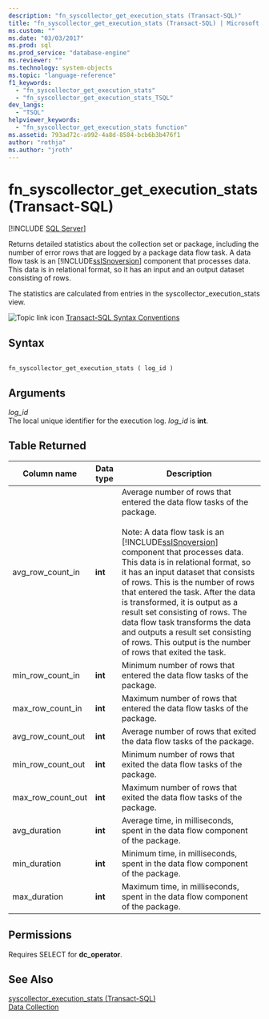 ```yaml
---
description: "fn_syscollector_get_execution_stats (Transact-SQL)"
title: "fn_syscollector_get_execution_stats (Transact-SQL) | Microsoft Docs"
ms.custom: ""
ms.date: "03/03/2017"
ms.prod: sql
ms.prod_service: "database-engine"
ms.reviewer: ""
ms.technology: system-objects
ms.topic: "language-reference"
f1_keywords: 
  - "fn_syscollector_get_execution_stats"
  - "fn_syscollector_get_execution_stats_TSQL"
dev_langs: 
  - "TSQL"
helpviewer_keywords: 
  - "fn_syscollector_get_execution_stats function"
ms.assetid: 793ad72c-a992-4a8d-8584-bcb6b3b476f1
author: "rothja"
ms.author: "jroth"
---
```

# fn_syscollector_get_execution_stats (Transact-SQL)
[!INCLUDE [SQL Server](../../includes/applies-to-version/sqlserver.md)]

  Returns detailed statistics about the collection set or package, including the number of error rows that are logged by a package data flow task. A data flow task is an [!INCLUDE[ssISnoversion](../../includes/ssisnoversion-md.md)] component that processes data. This data is in relational format, so it has an input and an output dataset consisting of rows.  
  
 The statistics are calculated from entries in the syscollector_execution_stats view.  
  
 ![Topic link icon](../../database-engine/configure-windows/media/topic-link.gif "Topic link icon") [Transact-SQL Syntax Conventions](../../t-sql/language-elements/transact-sql-syntax-conventions-transact-sql.md)  
  
## Syntax  
  
```  
  
fn_syscollector_get_execution_stats ( log_id )  
```  
  
## Arguments  
 *log_id*  
 The local unique identifier for the execution log. *log_id* is **int**.  
  
## Table Returned  
  
|Column name|Data type|Description|  
|-----------------|---------------|-----------------|  
|avg_row_count_in|**int**|Average number of rows that entered the data flow tasks of the package.<br /><br /> Note: A data flow task is an [!INCLUDE[ssISnoversion](../../includes/ssisnoversion-md.md)] component that processes data. This data is in relational format, so it has an input dataset that consists of rows. This is the number of rows that entered the task. After the data is transformed, it is output as a result set consisting of rows. The data flow task transforms the data and outputs a result set consisting of rows. This output is the number of rows that exited the task.|  
|min_row_count_in|**int**|Minimum number of rows that entered the data flow tasks of the package.|  
|max_row_count_in|**int**|Maximum number of rows that entered the data flow tasks of the package.|  
|avg_row_count_out|**int**|Average number of rows that exited the data flow tasks of the package.|  
|min_row_count_out|**int**|Minimum number of rows that exited the data flow tasks of the package.|  
|max_row_count_out|**int**|Maximum number of rows that exited the data flow tasks of the package.|  
|avg_duration|**int**|Average time, in milliseconds, spent in the data flow component of the package.|  
|min_duration|**int**|Minimum time, in milliseconds, spent in the data flow component of the package.|  
|max_duration|**int**|Maximum time, in milliseconds, spent in the data flow component of the package.|  
  
## Permissions  
 Requires SELECT for **dc_operator**.  
  
## See Also  
 [syscollector_execution_stats &#40;Transact-SQL&#41;](../../relational-databases/system-catalog-views/syscollector-execution-stats-transact-sql.md)   
 [Data Collection](../../relational-databases/data-collection/data-collection.md)  
  
  
